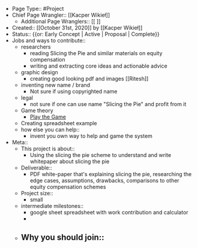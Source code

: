 - Page Type:: #Project
- Chief Page Wrangler:: [[Kacper Wikieł]]
    - Additional Page Wranglers:: [[ ]]
- Created:: [[October 31st, 2020]] by [[Kacper Wikieł]]
- Status:: {{or: Early Concept | Active | Proposal | Complete}}
- Jobs and ways to contribute::
    - researchers 
        - reading Slicing the Pie and similar materials on equity compensation 
        - writing and extracting core ideas and actionable advice
    - graphic design 
        - creating good looking pdf and images [[Ritesh]]
    - inventing new name / brand 
        - Not sure if using copyrighted name 
    - legal
        - not sure if one can use name "Slicing the Pie" and profit from it
    - Game theory 
        - [Play the Game](https://www.slicingpie.com/deck/)
    - Creating spreadsheet example 
    - how else you can help::
        - invent you own way to help and game the system
- Meta::
    - This project is about::
        - Using the slicing the pie scheme to understand and write whitepaper about slicing the pie 
    - Deliverable::
        - PDF white-paper that's explaining slicing the pie, researching the edge cases, assumptions, drawbacks, comparisons to other equity compensation schemes
    - Project size::
        - small
    - intermediate milestones::
        - google sheet spreadsheet with work contribution and calculator 
        - 
    - Why you should join::
        - 
